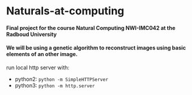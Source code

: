 # Naturals-at-computing

#### Final project for the course Natural Computing NWI-IMC042 at the Radboud University
#### We will be using a genetic algorithm to reconstruct images using basic elements of an other image.

run local http server with:
- python2: `python -m SimpleHTTPServer`
- python3: `python -m http.server`

